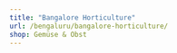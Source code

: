 ```yaml
---
title: "Bangalore Horticulture"
url: /bengaluru/bangalore-horticulture/
shop: Gemüse & Obst
---
```


